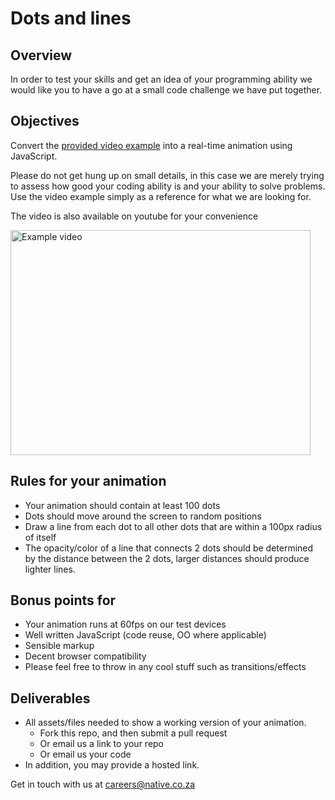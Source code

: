 # Dots and lines

## Overview

In order to test your skills and get an idea of your programming ability we would like you to have a go at a small code challenge we have put together.

## Objectives

Convert the [provided video example](../master/video-example.mov) into a real-time animation using JavaScript.

Please do not get hung up on small details, in this case we are merely trying to assess how good your coding ability is and your ability to solve problems.  Use the video example simply as a reference for what we are looking for.

The video is also available on youtube for your convenience

<a href="http://www.youtube.com/watch?feature=player_embedded&amp;v=w8a5EnAz2pg" target="_blank"><img src="http://img.youtube.com/vi/w8a5EnAz2pg/hqdefault.jpg" 
alt="Example video" width="480" height="360" /></a>

## Rules for your animation

- Your animation should contain at least 100 dots
- Dots should move around the screen to random positions
- Draw a line from each dot to all other dots that are within a 100px radius of itself
- The opacity/color of a line that connects 2 dots should be determined by the distance between the 2 dots, larger distances should produce lighter lines.

## Bonus points for

- Your animation runs at 60fps on our test devices
- Well written JavaScript (code reuse, OO where applicable)
- Sensible markup
- Decent browser compatibility
- Please feel free to throw in any cool stuff such as transitions/effects

## Deliverables
- All assets/files needed to show a working version of your animation.
	- Fork this repo, and then submit a pull request
	- Or email us a link to your repo
	- Or email us your code
- In addition, you may provide a hosted link.

Get in touch with us at <careers@native.co.za>
